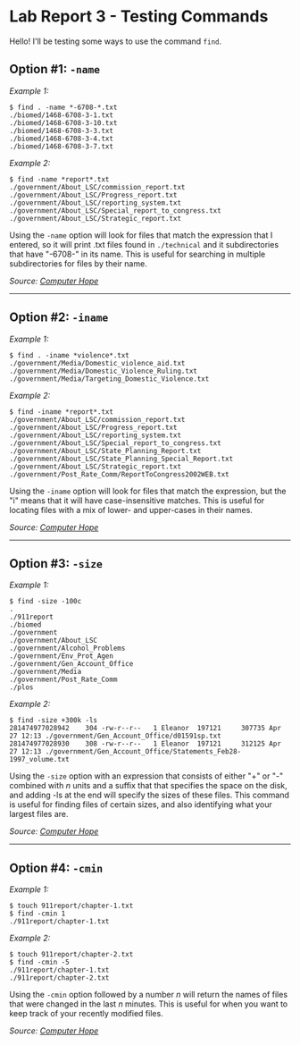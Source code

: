 # Lab Report 3 - Testing Commands

Hello! I'll be testing some ways to use the command `find`.

## Option #1: `-name`

*Example 1:*
```
$ find . -name *-6708-*.txt
./biomed/1468-6708-3-1.txt
./biomed/1468-6708-3-10.txt
./biomed/1468-6708-3-3.txt 
./biomed/1468-6708-3-4.txt 
./biomed/1468-6708-3-7.txt
```

*Example 2:*
```
$ find -name *report*.txt
./government/About_LSC/commission_report.txt
./government/About_LSC/Progress_report.txt
./government/About_LSC/reporting_system.txt
./government/About_LSC/Special_report_to_congress.txt
./government/About_LSC/Strategic_report.txt
```

Using the `-name` option will look for files that match the expression that I entered, so it will print .txt files found in `./technical` and it subdirectories that have "-6708-" in its name. This is useful for searching in multiple subdirectories for files by their name.

*Source: [Computer Hope](https://www.computerhope.com/unix/ufind.htm)*

***

## Option #2: `-iname`

*Example 1:*
```
$ find . -iname *violence*.txt
./government/Media/Domestic_violence_aid.txt
./government/Media/Domestic_Violence_Ruling.txt
./government/Media/Targeting_Domestic_Violence.txt
```

*Example 2:*
```
$ find -iname *report*.txt
./government/About_LSC/commission_report.txt
./government/About_LSC/Progress_report.txt
./government/About_LSC/reporting_system.txt
./government/About_LSC/Special_report_to_congress.txt
./government/About_LSC/State_Planning_Report.txt
./government/About_LSC/State_Planning_Special_Report.txt
./government/About_LSC/Strategic_report.txt
./government/Post_Rate_Comm/ReportToCongress2002WEB.txt
```

Using the `-iname` option will look for files that match the expression, but the "i" means that it will have case-insensitive matches. This is useful for locating files with a mix of lower- and upper-cases in their names.

*Source: [Computer Hope](https://www.computerhope.com/unix/ufind.htm)*

***

## Option #3: `-size`

*Example 1:*
```
$ find -size -100c
.
./911report
./biomed
./government
./government/About_LSC
./government/Alcohol_Problems
./government/Env_Prot_Agen
./government/Gen_Account_Office
./government/Media
./government/Post_Rate_Comm
./plos
```

*Example 2:*
```
$ find -size +300k -ls
281474977028942    304 -rw-r--r--   1 Eleanor  197121     307735 Apr 27 12:13 ./government/Gen_Account_Office/d01591sp.txt
281474977028930    308 -rw-r--r--   1 Eleanor  197121     312125 Apr 27 12:13 ./government/Gen_Account_Office/Statements_Feb28-1997_volume.txt
```

Using the `-size` option with an expression that consists of either "+" or "-" combined with *n* units and a suffix that that specifies the space on the disk, and adding -ls at the end will specify the sizes of these files. This command is useful for finding files of certain sizes, and also identifying what your largest files are.

*Source: [Computer Hope](https://www.computerhope.com/unix/ufind.htm)*

***

## Option #4: `-cmin`

*Example 1:*
```
$ touch 911report/chapter-1.txt
$ find -cmin 1
./911report/chapter-1.txt
```

*Example 2:*
```
$ touch 911report/chapter-2.txt
$ find -cmin -5
./911report/chapter-1.txt
./911report/chapter-2.txt
```

Using the `-cmin` option followed by a number *n* will return the names of files that were changed in the last *n* minutes. This is useful for when you want to keep track of your recently modified files.

*Source: [Computer Hope](https://www.computerhope.com/unix/ufind.htm)*